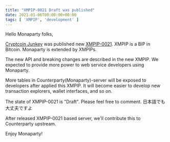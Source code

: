 ```yaml
---
title: "XMPIP-0021 Draft was published"
date: 2021-01-06T00:00:00+00:00
tags: [ 'XMPIP', 'development' ]
---
```


Hello Monaparty folks,

[Cryptcoin Junkey](https://github.com/cryptcoin-junkey) was published new [XMPIP-0021](https://github.com/monaparty/XMPIP/blob/master/XMPIP-0021.md).
XMPIP is a BIP in Bitcoin. Monaparty is extended by XMPIPs.

The new API and breaking changes are described in the new XMPIP.
We expected to provide more power to web service developers using Monaparty.

More tables in Counterparty(Monaparty)-server will be exposed to developers after applied this XMPIP.
It will become easier to develop new transaction explorers, wallet interfaces, and so on.

The state of XMPIP-0021 is "Draft". Please feel free to comment. 日本語でも大丈夫ですよ

After released XMPIP-0021 based server, we'll contribute this to Counterparty upstream.

Enjoy Monaparty!
